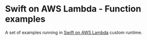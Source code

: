 # Swift on AWS Lambda - Function examples

A set of examples running in [Swift on AWS Lambda](https://github.com/wqfan/SwiftOnLambda) custom runtime.

